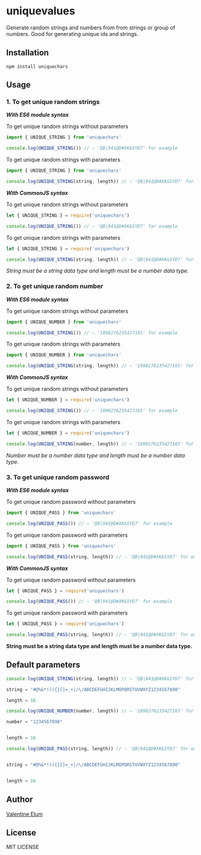 # uniquevalues

Generate random strings and numbers from from strings or group of numbers. Good for generating unique ids and strings.

## Installation

```shell
npm install uniquechars
```

## Usage

### 1. To get unique random strings

***With ES6 module syntax***

To get unique random strings without parameters

```javascript
import { UNIQUE_STRING } from 'uniquechars'

console.log(UNIQUE_STRING()) // ⇨ 'QB|941@D#XK&5YD7' for example
```

To get unique random strings with parameters

```javascript
import { UNIQUE_STRING } from 'uniquechars'

console.log(UNIQUE_STRING(string, length)) // ⇨ 'QB|941@D#XK&5YD7' for example
```

***With CommonJS syntax***

To get unique random strings without parameters

```javascript
let { UNIQUE_STRING } = require('uniquechars')

console.log(UNIQUE_STRING()) // ⇨ 'QB|941@D#XK&5YD7' for example
```

To get unique random strings with parameters

```javascript
let { UNIQUE_STRING } = require('uniquechars')

console.log(UNIQUE_STRING(string, length)) // ⇨ 'QB|941@D#XK&5YD7' for example
```

*String must be a string data type and length must be a number data type.*

### 2. To get unique random number

***With ES6 module syntax***

To get unique random strings without parameters

```javascript
import { UNIQUE_NUMBER } from 'uniquechars'

console.log(UNIQUE_STRING()) // ⇨ '1098276235427165' for example
```

To get unique random strings with parameters

```javascript
import { UNIQUE_NUMBER } from 'uniquechars'

console.log(UNIQUE_STRING(string, length)) // ⇨ '1098276235427165' for example
```

***With CommonJS syntax***

To get unique random strings without parameters

```javascript
let { UNIQUE_NUMBER } = require('uniquechars')

console.log(UNIQUE_STRING()) // ⇨ '1098276235427165' for example
```

To get unique random strings with parameters

```javascript
let { UNIQUE_NUMBER } = require('uniquechars')

console.log(UNIQUE_STRING(number, length)) // ⇨ '1098276235427165' for example
```

*Number must be a number data type and length must be a number data type.*

### 3. To get unique random password

***With ES6 module syntax***

To get unique random password without parameters

```javascript
import { UNIQUE_PASS } from 'uniquechars'

console.log(UNIQUE_PASS()) // ⇨ 'QB|941@D#XK&5YD7' for example
```

To get unique random password with parameters

```javascript
import { UNIQUE_PASS } from 'uniquechars'

console.log(UNIQUE_PASS(string, length)) // ⇨ 'QB|941@D#XK&5YD7' for example
```

***With CommonJS syntax***

To get unique random password without parameters

```javascript
let { UNIQUE_PASS } = require('uniquechars')

console.log(UNIQUE_PASS()) // ⇨ 'QB|941@D#XK&5YD7' for example
```

To get unique random password with parameters

```javascript
let { UNIQUE_PASS } = require('uniquechars')

console.log(UNIQUE_PASS(string, length)) // ⇨ 'QB|941@D#XK&5YD7' for example
```

__String must be a string data type and length must be a number data type.__

## Default parameters

```javascript
console.log(UNIQUE_STRING(string, length)) // ⇨ 'QB|941@D#XK&5YD7' for example

string = "#@%&*!(){}[]=_+|/\/ABCDEFGHIJKLMOPQRSTUVWXYZ1234567890"

length = 16
```

```javascript
console.log(UNIQUE_NUMBER(number, length)) // ⇨ '1098276235427165' for example

number = "1234567890"


length = 16
```

```javascript
console.log(UNIQUE_PASS(string, length)) // ⇨ 'QB|941@D#XK&5YD7' for example


string = "#@%&*!(){}[]=_+|/\/ABCDEFGHIJKLMOPQRSTUVWXYZ1234567890"


length = 16
```

## Author

[Valentine Elum](https://twitter.com/vahlcode)

## License

MIT LICENSE
